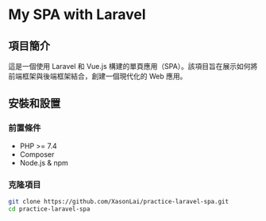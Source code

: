 # My SPA with Laravel

## 項目簡介

這是一個使用 Laravel 和 Vue.js 構建的單頁應用（SPA）。該項目旨在展示如何將前端框架與後端框架結合，創建一個現代化的 Web 應用。

## 安裝和設置

### 前置條件

- PHP >= 7.4
- Composer
- Node.js & npm

### 克隆項目

```sh
git clone https://github.com/XasonLai/practice-laravel-spa.git
cd practice-laravel-spa
